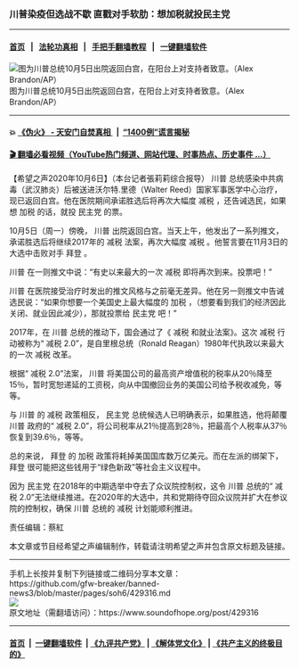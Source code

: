 ### 川普染疫但选战不歇 直戳对手软肋：想加税就投民主党
------------------------

#### [首页](https://github.com/gfw-breaker/banned-news3/blob/master/README.md) &nbsp;&nbsp;|&nbsp;&nbsp; [法轮功真相](https://github.com/begood0513/basic/blob/master/README.md)  &nbsp;&nbsp;|&nbsp;&nbsp; [手把手翻墙教程](https://github.com/gfw-breaker/guides/wiki)  &nbsp;&nbsp;|&nbsp;&nbsp; [一键翻墙软件](https://github.com/gfw-breaker/nogfw/blob/master/README.md)  



<div><img alt="图为川普总统10月5日出院返回白宫，在阳台上对支持者致意。（Alex Brandon/AP）" src="https://img.soundofhope.org/2020-10/10-6-1-1-1601984216683.jpeg"/>
<br/><figcaption class="caption">
 图为川普总统10月5日出院返回白宫，在阳台上对支持者致意。（Alex Brandon/AP）
</figcaption></div><hr/>

#### 💥 [《伪火》 - 天安门自焚真相 ](http://158.247.195.190:10000/videos/blog/weihuo.html)&nbsp; |&nbsp; [“1400例”谎言揭秘  ](http://158.247.195.190:10000/videos/blog/jiexi1400.html)

#### [ 🎬  翻墙必看视频（YouTube热门频道、网站代理、时事热点、历史事件 ...）](https://github.com/gfw-breaker/links/blob/master/banned.md)

<div><div class="Content__Wrapper sc-1bvya0-0 grZQxZ">
 <p class="meta-top">
  <span class="meta">
   【希望之声2020年10月6日】（本台记者張莉莉综合报导）
  </span>
  <ok href="/term/1041">
   川普
  </ok>
  总统感染中共病毒（武汉肺炎）后被送进沃尔特.里德（Walter Reed）国家军事医学中心治疗，现已返回白宫。他在医院期间承诺胜选后将再次大幅度
  <ok href="/term/10623">
   减税
  </ok>
  ，还告诫选民，如果想
  <ok href="/term/95869">
   加税
  </ok>
  的话，就投
  <ok href="/term/2718">
   民主党
  </ok>
  的票。
 </p>
 <p>
  10月5日（周一）傍晚，
  <ok href="/term/1041">
   川普
  </ok>
  出院返回白宫。当天上午，他发出了一系列推文，承诺胜选后将继续2017年的
  <ok href="/term/10623">
   减税
  </ok>
  法案，再次大幅度
  <ok href="/term/10623">
   减税
  </ok>
  。他誓言要在11月3日的大选中击败对手
  <ok href="/term/3365">
   拜登
  </ok>
  。
 </p>
 <p>
  <ok href="/term/1041">
   川普
  </ok>
  在一则推文中说：“有史以来最大的一次
  <ok href="/term/10623">
   减税
  </ok>
  即将再次到来。投票吧！”
 </p>
 <div class="soh-embed">
  <div class="soh-embed-inner">
   <div class="iframely-embed" style="max-width: 550px;">
    <div class="iframely-responsive">
    </div>
   </div>
  </div>
 </div>
 <p>
  <ok href="/term/1041">
   川普
  </ok>
  在医院接受治疗时发出的推文风格与之前毫无差异。他在另一则推文中告诫选民说：“如果你想要一个美国史上最大幅度的
  <ok href="/term/95869">
   加税
  </ok>
  ，（想要看到我们的经济因此关闭、就业因此减少），那就投票给
  <ok href="/term/2718">
   民主党
  </ok>
  吧！”
 </p>
 <div class="soh-embed">
  <div class="soh-embed-inner">
   <div class="iframely-embed" style="max-width: 550px;">
    <div class="iframely-responsive">
    </div>
   </div>
  </div>
 </div>
 <p>
  2017年，在
  <ok href="/term/1041">
   川普
  </ok>
  总统的推动下，国会通过了《
  <ok href="/term/10623">
   减税
  </ok>
  和就业法案》。这次
  <ok href="/term/10623">
   减税
  </ok>
  行动被称为“
  <ok href="/term/10623">
   减税
  </ok>
  2.0”，是自里根总统（Ronald Reagan）1980年代执政以来最大的一次
  <ok href="/term/10623">
   减税
  </ok>
  改革。
 </p>
 <div class="AD_Embed__Wrap-sc-1xslmin-0 igMuqX module desktop">
  <div>
  </div>
 </div>
 <p>
  根据“
  <ok href="/term/10623">
   减税
  </ok>
  2.0”法案，
  <ok href="/term/1041">
   川普
  </ok>
  将美国公司的最高资产增值税的税率从20％降至15％，暂时宽恕递延的工资税，向从中国撤回业务的美国公司给予税收减免，等等。
 </p>
 <p>
  与
  <ok href="/term/1041">
   川普
  </ok>
  的
  <ok href="/term/10623">
   减税
  </ok>
  政策相反，
  <ok href="/term/2718">
   民主党
  </ok>
  总统候选人已明确表示，如果胜选，他将颠覆
  <ok href="/term/1041">
   川普
  </ok>
  政府的“
  <ok href="/term/10623">
   减税
  </ok>
  2.0”，将公司税率从21％提高到28％，把最高个人税率从37％恢复到39.6％，等等。
 </p>
 <p>
  总的来说，
  <ok href="/term/3365">
   拜登
  </ok>
  的
  <ok href="/term/95869">
   加税
  </ok>
  政策将耗掉美国国库数万亿美元。而在左派的绑架下，
  <ok href="/term/3365">
   拜登
  </ok>
  很可能把这些钱用于“绿色新政”等社会主义议程中。
 </p>
 <p>
  因为
  <ok href="/term/2718">
   民主党
  </ok>
  在2018年的中期选举中夺去了众议院控制权，这令
  <ok href="/term/1041">
   川普
  </ok>
  总统的“
  <ok href="/term/10623">
   减税
  </ok>
  2.0”无法继续推进。在2020年的大选中，共和党期待夺回众议院并扩大在参议院的控制权，确保
  <ok href="/term/1041">
   川普
  </ok>
  总统的
  <ok href="/term/10623">
   减税
  </ok>
  计划能顺利推进。
 </p>
 <p class="meta-btm">
  责任编辑：蔡紅
 </p>
 <p class="meta-btm">
  本文章或节目经希望之声编辑制作，转载请注明希望之声并包含原文标题及链接。
 </p>
</div>
</div>
<hr/>
手机上长按并复制下列链接或二维码分享本文章：<br/>
https://github.com/gfw-breaker/banned-news3/blob/master/pages/soh6/429316.md <br/>
<a href='https://github.com/gfw-breaker/banned-news3/blob/master/pages/soh6/429316.md'><img src='https://github.com/gfw-breaker/banned-news3/blob/master/pages/soh6/429316.md.png'/></a> <br/>
原文地址（需翻墙访问）：https://www.soundofhope.org/post/429316


------------------------
#### [首页](https://github.com/gfw-breaker/banned-news3/blob/master/README.md) &nbsp;|&nbsp; [一键翻墙软件](https://github.com/gfw-breaker/nogfw/blob/master/README.md) &nbsp;| [《九评共产党》](https://github.com/gfw-breaker/9ping.md/blob/master/README.md#九评之一评共产党是什么) | [《解体党文化》](https://github.com/gfw-breaker/jtdwh.md/blob/master/README.md) | [《共产主义的终极目的》](https://github.com/gfw-breaker/gczydzjmd.md/blob/master/README.md)


<img src='http://gfw-breaker.win/banned-news3/pages/soh6/429316.md' width='0px' height='0px'/>
